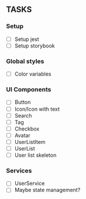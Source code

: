 ## TASKS
### Setup
 - [ ] Setup jest
 - [ ] Setup storybook
### Global styles
 - [ ] Color variables
### UI Components
 - [ ] Button
 - [ ] Icon/Icon with text
 - [ ] Search
 - [ ] Tag
 - [ ] Checkbox
 - [ ] Avatar
 - [ ] UserListItem
 - [ ] UserList
 - [ ] User list skeleton
### Services
 - [ ] UserService
 - [ ] Maybe state management?
